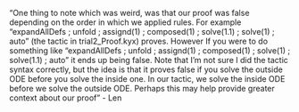 “One thing to note which was weird, was that our proof was false depending on the order in which we applied rules. For example “expandAllDefs ; unfold ; assignd(1) ; composed(1) ; solve(1.1) ; solve(1) ; auto” (the tactic in trial2_Proof.kyx) proves. However If you were to do something like “expandAllDefs ; unfold ; assignd(1) ; composed(1) ; solve(1) ; solve(1.1) ; auto” it ends up being false. Note that I’m not sure I did the tactic syntax correctly, but the idea is that it proves false if you solve the outside ODE before you solve the inside one. In our tactic, we solve the inside ODE before we solve the outside ODE. Perhaps this may help provide greater context about our proof” - Len
